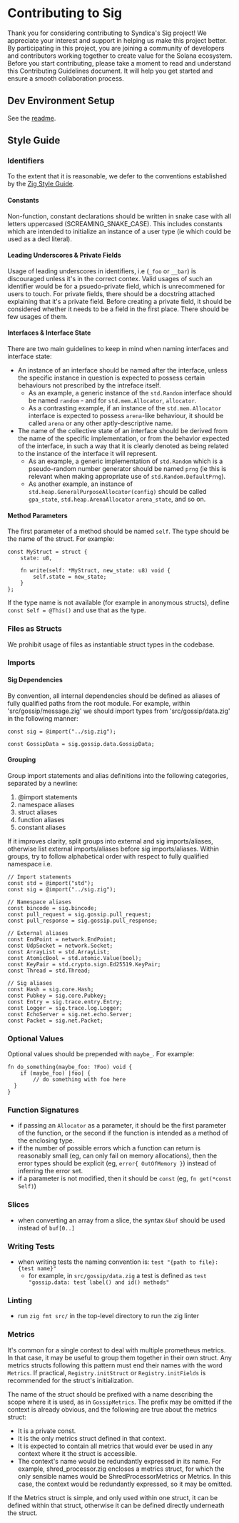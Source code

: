 # Contributing to Sig
Thank you for considering contributing to Syndica's Sig project! We appreciate your interest and support in helping us make this project better.
By participating in this project, you are joining a community of developers and contributors working together to create value for the Solana ecosystem.
Before you start contributing, please take a moment to read and understand this Contributing Guidelines document. It will help you get started and ensure a smooth collaboration process.

## Dev Environment Setup
See the [readme](../readme.md#-setup).

## Style Guide

### Identifiers
To the extent that it is reasonable, we defer to the conventions established by the [Zig Style Guide](https://ziglang.org/documentation/master/#Style-Guide).

#### Constants
Non-function, constant declarations should be written in snake case with all letters uppercased (SCREAMING_SNAKE_CASE).
This includes constants which are intended to initialize an instance of a user type (ie which could be used as a decl literal).

#### Leading Underscores & Private Fields
Usage of leading underscores in identifiers, i.e (`_foo` or `__bar`) is discouraged unless it's in the correct contex.
Valid usages of such an identifier would be for a psuedo-private field, which is unrecommened for users to touch.
For private fields, there should be a docstring attached explaining that it's a private field. Before creating a private 
field, it should be considered whether it needs to be a field in the first place. There should be few usages of them.

#### Interfaces & Interface State
There are two main guidelines to keep in mind when naming interfaces and interface state:
- An instance of an interface should be named after the interface, unless the specific instance in question is expected to possess certain behaviours not prescribed by the intreface itself.
  - As an example, a generic instance of the `std.Random` interface should be named `random` - and for `std.mem.Allocator`, `allocator`.
  - As a contrasting example, if an instance of the `std.mem.Allocator` interface is expected to possess `arena`-like behaviour, it should be called `arena` or any other aptly-descriptive name.
- The name of the collective state of an interface should be derived from the name of the specific implementation, or from the behavior expected of the interface, in such a way that it is clearly
  denoted as being related to the instance of the interface it will represent.
  - As an example, a generic implementation of `std.Random` which is a pseudo-random number generator should be named `prng` (ie this is relevant when making appropriate use of `std.Random.DefaultPrng`).
  - As another example, an instance of `std.heap.GeneralPurposeAllocator(config)` should be called `gpa_state`, `std.heap.ArenaAllocator` `arena_state`, and so on.

#### Method Parameters
The first parameter of a method should be named `self`. The type should be the name of the struct. 
For example:

```zig
const MyStruct = struct {
    state: u8,

    fn write(self: *MyStruct, new_state: u8) void {
        self.state = new_state;
    }
};
```

If the type name is not available (for example in anonymous structs), define `const Self = @This()` 
and use that as the type.

### Files as Structs
We prohibit usage of files as instantiable struct types in the codebase.

### Imports 

#### Sig Dependencies
By convention, all internal dependencies should be defined as aliases of fully qualified paths from the root module.
For example, within 'src/gossip/message.zig' we should import types from 'src/gossip/data.zig' in the following manner:
```zig
const sig = @import("../sig.zig");

const GossipData = sig.gossip.data.GossipData;
```

#### Grouping
Group import statements and alias definitions into the following categories, separated by a newline:

1. @import statements
2. namespace aliases
3. struct aliases
4. function aliases
5. constant aliases

If it improves clarity, split groups into external and sig imports/aliases, otherwise list external imports/aliases before sig imports/aliases.
Within groups, try to follow alphabetical order with respect to fully qualified namespace i.e.
```zig
// Import statements
const std = @import("std");
const sig = @import("../sig.zig");

// Namespace aliases
const bincode = sig.bincode;
const pull_request = sig.gossip.pull_request;
const pull_response = sig.gossip.pull_response;

// External aliases
const EndPoint = network.EndPoint;
const UdpSocket = network.Socket;
const ArrayList = std.ArrayList;
const AtomicBool = std.atomic.Value(bool);
const KeyPair = std.crypto.sign.Ed25519.KeyPair;
const Thread = std.Thread;

// Sig aliases
const Hash = sig.core.Hash;
const Pubkey = sig.core.Pubkey;
const Entry = sig.trace.entry.Entry;
const Logger = sig.trace.log.Logger;
const EchoServer = sig.net.echo.Server;
const Packet = sig.net.Packet;
```

### Optional Values
Optional values should be prepended with `maybe_`. For example:
```zig
fn do_something(maybe_foo: ?Foo) void {
    if (maybe_foo) |foo| {
        // do something with foo here
  }
}
```

### Function Signatures
- if passing an `Allocator` as a parameter, it should be the first parameter of the function, or the second if the function is intended as a method of the enclosing type.
- if the number of possible errors which a function can return is reasonably small (eg, can only fail on memory allocations), then the error types should be explicit (eg, `error{ OutOfMemory }`) instead of inferring the error set.
- if a parameter is not modified, then it should be `const` (eg, `fn get(*const Self)`)

### Slices
- when converting an array from a slice, the syntax `&buf` should be used instead of `buf[0..]`

### Writing Tests
- when writing tests the naming convention is: `test "{path to file}: {test name}"`
  - for example, in `src/gossip/data.zig` a test is defined as `test "gossip.data: test label() and id() methods"`

### Linting
- run `zig fmt src/` in the top-level directory to run the zig linter


### Metrics
It's common for a single context to deal with multiple prometheus metrics. In that case, it may be useful to group them together in their own struct. Any metrics structs following this pattern must end their names with the word `Metrics`. If practical, `Registry.initStruct` or `Registry.initFields` is recommended for the struct's initialization.

The name of the struct should be prefixed with a name describing the scope where it is used, as in `GossipMetrics`. The prefix may be omitted if the context is already obvious, and the following are true about the metrics struct:
- It is a private const.
- It is the only metrics struct defined in that context.
- It is expected to contain all metrics that would ever be used in any context where it the struct is accessible.
- The context's name would be redundantly expressed in its name. For example, shred_processor.zig encloses a metrics struct, for which the only sensible names would be ShredProcessorMetrics or Metrics. In this case, the context would be redundantly expressed, so it may be omitted.

If the Metrics struct is simple, and only used within one struct, it can be defined within that struct, otherwise it can be defined directly underneath the struct.
